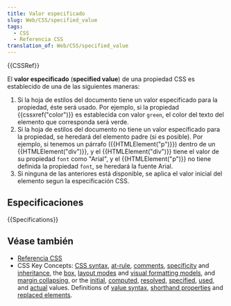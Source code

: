 ```yaml
---
title: Valor especificado
slug: Web/CSS/specified_value
tags:
  - CSS
  - Referencia CSS
translation_of: Web/CSS/specified_value
---
```


{{CSSRef}}

El **valor especificado** (**specified value**) de una propiedad CSS es establecido de una de las siguientes maneras:

1. Si la hoja de estilos del documento tiene un valor especificado para la propiedad, éste será usado. Por ejemplo, si la propiedad {{cssxref("color")}} es establecida con valor `green`, el color del texto del elemento que corresponda será verde.
2. Si la hoja de estilos del documento no tiene un valor especificado para la propiedad, se heredará del elemento padre (si es posible). Por ejemplo, si tenemos un párrafo ({{HTMLElement("p")}}) dentro de un {{HTMLElement("div")}}, y el {{HTMLElement("div")}} tiene el valor de su propiedad `font` como "Arial", y el {{HTMLElement("p")}} no tiene definida la propiedad `font`, se heredará la fuente Arial.
3. Si ninguna de las anteriores está disponible, se aplica el valor inicial del elemento segun la especificación CSS.

## Especificaciones

{{Specifications}}

## Véase también

- [Referencia CSS](/es/docs/Web/CSS/Referencia_CSS)
- CSS Key Concepts: [CSS syntax](/es/docs/Web/CSS/Syntax), [at-rule](/es/docs/Web/CSS/At-rule), [comments](/es/docs/Web/CSS/Comments), [specificity](/es/docs/Web/CSS/Specificity) and [inheritance](/es/docs/Web/CSS/inheritance), the [box](/es/docs/Web/CSS/CSS_Box_Model/Introduction_to_the_CSS_box_model), [layout modes](/es/docs/Web/CSS/Layout_mode) and [visual formatting models](/es/docs/Web/CSS/Visual_formatting_model), and [margin collapsing](/es/docs/Web/CSS/CSS_Box_Model/Mastering_margin_collapsing), or the [initial](/es/docs/Web/CSS/initial_value), [computed](/es/docs/Web/CSS/computed_value), [resolved](/es/docs/Web/CSS/resolved_value), [specified](/es/docs/Web/CSS/specified_value), [used](/es/docs/Web/CSS/used_value), and [actual](/es/docs/Web/CSS/actual_value) values. Definitions of [value syntax](/es/docs/Web/CSS/Value_definition_syntax), [shorthand properties](/es/docs/Web/CSS/Shorthand_properties) and [replaced elements](/es/docs/Web/CSS/Replaced_element).
